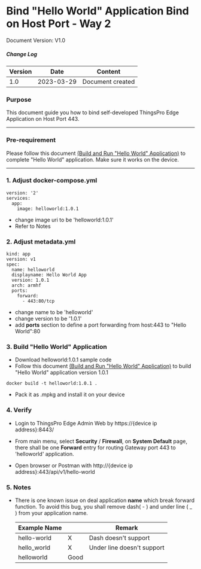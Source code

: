 # Bind "Hello World" Application Bind on Host Port - Way 2

Document Version: V1.0

##### Change Log

| Version | Date       | Content          |
| ------- | ---------- | ---------------- |
| 1.0     | 2023-03-29 | Document created |

### Purpose

This document guide you how to bind self-developed ThingsPro Edge Application on Host Port 443.

------

### Pre-requirement

Please follow this document <a href="https://github.com/TPE-TIGER/AIG301-501-Application-Development/blob/main/documents/Build%20and%20Run%20Hello%20World%20Application-python3.md">(Build and Run "Hello World" Application)</a> to complete "Hello World" application. Make sure it works on the device.

------

### 1. Adjust docker-compose.yml

```
version: '2'
services:
  app:
    image: helloworld:1.0.1

```

- change image uri to be 'helloworld:1.0.1'
- Refer to Notes 

### 2. Adjust metadata.yml

```
kind: app
version: v1
spec:
  name: helloworld
  displayname: Hello World App
  version: 1.0.1
  arch: armhf
  ports:
    forward:
      - 443:80/tcp
```

- change name to be 'helloworld'
- change version to be '1.0.1'
- add **ports** section to define a port forwarding from host:443 to "Hello World":80

### 3. Build "Hello World" Application

- Download helloworld:1.0.1 sample code
- Follow this document <a href="https://github.com/TPE-TIGER/AIG301-501-Application-Development/blob/main/documents/Build%20and%20Run%20Hello%20World%20Application-python3.md">(Build and Run "Hello World" Application)</a> to build "Hello World" application version 1.0.1

```
docker build -t helloworld:1.0.1 .
```

- Pack it as .mpkg and install it on your device

### 4. Verify

- Login to ThingsPro Edge Admin Web by https://{device ip address}:8443/

- From main menu, select **Security** / **Firewall**, on **System Default** page, there shall be one **Forward** entry for routing Gateway port 443 to 'helloworld' application.

- Open browser or Postman with http://{device ip address}:443/api/v1/hello-world

  

### 5. Notes

- There is one known issue on deal application **name** which break forward function. To avoid this bug, you shall remove dash( - ) and under line ( _ ) from your application name.

  | Example Name |      | Remark                     |
  | ------------ | ---- | -------------------------- |
  | hello-world  | X    | Dash doesn't support       |
  | hello_world  | X    | Under line doesn't support |
  | helloworld   | Good |                            |

  


